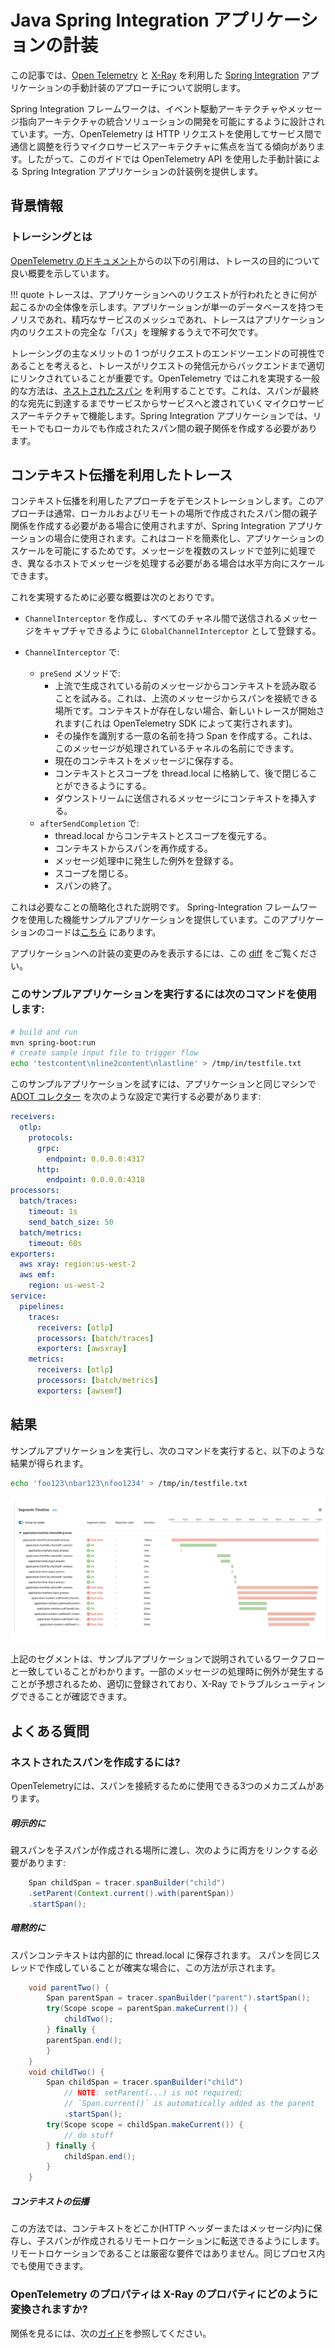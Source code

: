 # Java Spring Integration アプリケーションの計装

この記事では、[Open Telemetry](https://opentelemetry.io/) と [X-Ray](https://aws.amazon.com/xray/) を利用した [Spring Integration](https://docs.spring.io/spring-integration/reference/overview.html) アプリケーションの手動計装のアプローチについて説明します。

Spring Integration フレームワークは、イベント駆動アーキテクチャやメッセージ指向アーキテクチャの統合ソリューションの開発を可能にするように設計されています。一方、OpenTelemetry は HTTP リクエストを使用してサービス間で通信と調整を行うマイクロサービスアーキテクチャに焦点を当てる傾向があります。したがって、このガイドでは OpenTelemetry API を使用した手動計装による Spring Integration アプリケーションの計装例を提供します。

## 背景情報

### トレーシングとは

[OpenTelemetry のドキュメント](https://opentelemetry.io/docs/concepts/signals/traces/)からの以下の引用は、トレースの目的について良い概要を示しています。

!!! quote
    トレースは、アプリケーションへのリクエストが行われたときに何が起こるかの全体像を示します。アプリケーションが単一のデータベースを持つモノリスであれ、精巧なサービスのメッシュであれ、トレースはアプリケーション内のリクエストの完全な「パス」を理解するうえで不可欠です。

トレーシングの主なメリットの 1 つがリクエストのエンドツーエンドの可視性であることを考えると、トレースがリクエストの発信元からバックエンドまで適切にリンクされていることが重要です。OpenTelemetry ではこれを実現する一般的な方法は、[ネストされたスパン](https://opentelemetry.io/docs/instrumentation/java/manual/#create-nested-spans) を利用することです。これは、スパンが最終的な宛先に到達するまでサービスからサービスへと渡されていくマイクロサービスアーキテクチャで機能します。Spring Integration アプリケーションでは、リモートでもローカルでも作成されたスパン間の親子関係を作成する必要があります。

## コンテキスト伝播を利用したトレース

コンテキスト伝播を利用したアプローチをデモンストレーションします。このアプローチは通常、ローカルおよびリモートの場所で作成されたスパン間の親子関係を作成する必要がある場合に使用されますが、Spring Integration アプリケーションの場合に使用されます。これはコードを簡素化し、アプリケーションのスケールを可能にするためです。メッセージを複数のスレッドで並列に処理でき、異なるホストでメッセージを処理する必要がある場合は水平方向にスケールできます。

これを実現するために必要な概要は次のとおりです。

- ```ChannelInterceptor``` を作成し、すべてのチャネル間で送信されるメッセージをキャプチャできるように ```GlobalChannelInterceptor``` として登録する。

- ```ChannelInterceptor``` で:
  - ```preSend``` メソッドで:
    - 上流で生成されている前のメッセージからコンテキストを読み取ることを試みる。これは、上流のメッセージからスパンを接続できる場所です。コンテキストが存在しない場合、新しいトレースが開始されます(これは OpenTelemetry SDK によって実行されます)。
    - その操作を識別する一意の名前を持つ Span を作成する。これは、このメッセージが処理されているチャネルの名前にできます。
    - 現在のコンテキストをメッセージに保存する。
    - コンテキストとスコープを thread.local に格納して、後で閉じることができるようにする。 
    - ダウンストリームに送信されるメッセージにコンテキストを挿入する。
  - ```afterSendCompletion``` で:
    - thread.local からコンテキストとスコープを復元する。
    - コンテキストからスパンを再作成する。
    - メッセージ処理中に発生した例外を登録する。
    - スコープを閉じる。
    - スパンの終了。

これは必要なことの簡略化された説明です。 Spring-Integration フレームワークを使用した機能サンプルアプリケーションを提供しています。このアプリケーションのコードは[こちら](https://github.com/rapphil/spring-integration-samples/tree/rapphil-5.5.x-otel/applications/file-split-ftp) にあります。

アプリケーションへの計装の変更のみを表示するには、この [diff](https://github.com/rapphil/spring-integration-samples/compare/30e01ce9eefd8dae288eca44013810afa8c1a585..6f056a76350340a9658db0cad7fc12dbda505437) をご覧ください。

### このサンプルアプリケーションを実行するには次のコマンドを使用します:

``` bash
# build and run
mvn spring-boot:run
# create sample input file to trigger flow
echo 'testcontent\nline2content\nlastline' > /tmp/in/testfile.txt
```

このサンプルアプリケーションを試すには、アプリケーションと同じマシンで [ADOT コレクター](https://aws-otel.github.io/docs/getting-started/collector) を次のような設定で実行する必要があります:

``` yaml
receivers:
  otlp:
    protocols:
      grpc: 
        endpoint: 0.0.0.0:4317
      http:
        endpoint: 0.0.0.0:4318
processors:
  batch/traces:
    timeout: 1s
    send_batch_size: 50
  batch/metrics:
    timeout: 60s
exporters:
  aws xray: region:us-west-2
  aws emf:
    region: us-west-2
service:
  pipelines:
    traces:
      receivers: [otlp]
      processors: [batch/traces]
      exporters: [awsxray]
    metrics:
      receivers: [otlp]
      processors: [batch/metrics]
      exporters: [awsemf]
```

## 結果

サンプルアプリケーションを実行し、次のコマンドを実行すると、以下のような結果が得られます。

``` bash
echo 'foo123\nbar123\nfoo1234' > /tmp/in/testfile.txt
```

![X-Ray の結果](x-ray-results.png)

上記のセグメントは、サンプルアプリケーションで説明されているワークフローと一致していることがわかります。一部のメッセージの処理時に例外が発生することが予想されるため、適切に登録されており、X-Ray でトラブルシューティングできることが確認できます。

## よくある質問

### ネストされたスパンを作成するには?

OpenTelemetryには、スパンを接続するために使用できる3つのメカニズムがあります。

##### 明示的に

親スパンを子スパンが作成される場所に渡し、次のように両方をリンクする必要があります:

``` java
    Span childSpan = tracer.spanBuilder("child")
    .setParent(Context.current().with(parentSpan)) 
    .startSpan();
```

##### 暗黙的に

スパンコンテキストは内部的に thread.local に保存されます。
スパンを同じスレッドで作成していることが確実な場合に、この方法が示されます。

``` java
    void parentTwo() {
        Span parentSpan = tracer.spanBuilder("parent").startSpan(); 
        try(Scope scope = parentSpan.makeCurrent()) {
            childTwo(); 
        } finally {
        parentSpan.end(); 
        }
    }
    void childTwo() {
        Span childSpan = tracer.spanBuilder("child")
            // NOTE: setParent(...) is not required;
            // `Span.current()` is automatically added as the parent 
            .startSpan();
        try(Scope scope = childSpan.makeCurrent()) { 
            // do stuff
        } finally {
            childSpan.end();
        } 
    }
```

##### コンテキストの伝播

この方法では、コンテキストをどこか(HTTP ヘッダーまたはメッセージ内)に保存し、子スパンが作成されるリモートロケーションに転送できるようにします。リモートロケーションであることは厳密な要件ではありません。同じプロセス内でも使用できます。

### OpenTelemetry のプロパティは X-Ray のプロパティにどのように変換されますか?

関係を見るには、次の[ガイド](https://opentelemetry.io/docs/instrumentation/java/manual/#context-propagation)を参照してください。
